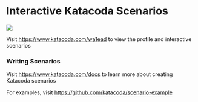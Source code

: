 # Interactive Katacoda Scenarios

[![](http://shields.katacoda.com/katacoda/wa1ead/count.svg)](https://www.katacoda.com/wa1ead "Get your profile on Katacoda.com")

Visit https://www.katacoda.com/wa1ead to view the profile and interactive scenarios

### Writing Scenarios
Visit https://www.katacoda.com/docs to learn more about creating Katacoda scenarios

For examples, visit https://github.com/katacoda/scenario-example
